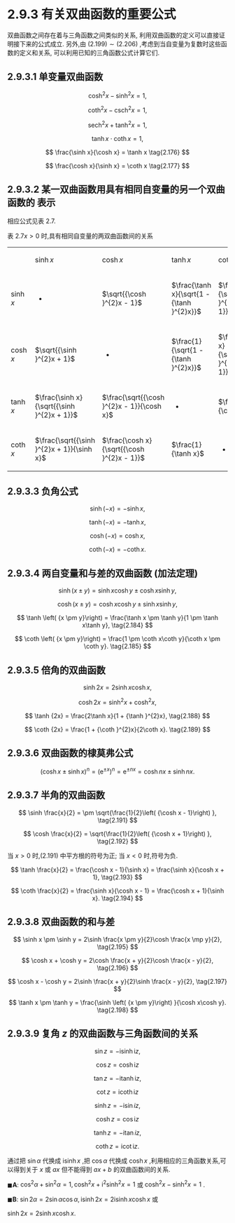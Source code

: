 # 2.9.3 有关双曲函数的重要公式

双曲函数之间存在着与三角函数之间类似的关系, 利用双曲函数的定义可以直接证明接下来的公式成立. 另外,由 $\left( {2.199}\right)  \sim  \left( {2.206}\right)$ ,考虑到当自变量为复数时这些函数的定义和关系, 可以利用已知的三角函数公式计算它们.

## 2.9.3.1 单变量双曲函数

$$
{\cosh }^{2}x - {\sinh }^{2}x = 1, \tag{2.172}
$$

$$
{\coth }^{2}x - {\operatorname{csch}}^{2}x = 1, \tag{2.173}
$$

$$
{\operatorname{sech}}^{2}x + {\tanh }^{2}x = 1, \tag{2.174}
$$

$$
\tanh x \cdot  \coth x = 1, \tag{2.175}
$$

$$
\frac{\sinh x}{\cosh x} = \tanh x \tag{2.176}
$$

$$
\frac{\cosh x}{\sinh x} = \coth x \tag{2.177}
$$

## 2.9.3.2 某一双曲函数用具有相同自变量的另一个双曲函数的 表示

相应公式见表 2.7.

表 ${2.7x} > 0$ 时,具有相同自变量的两双曲函数间的关系

<table><tr><td/><td>

$\sinh x$

</td><td>

$\cosh x$

</td><td>

$\tanh x$

</td><td>

$\coth x$

</td></tr><tr><td>

$\sinh x$

</td><td>

-

</td><td>

$\sqrt{{\cosh }^{2}x - 1}$

</td><td>

$\frac{\tanh x}{\sqrt{1 - {\tanh }^{2}x}}$

</td><td>

$\frac{1}{\sqrt{{\coth }^{2}x - 1}}$

</td></tr><tr><td>

$\cosh x$

</td><td>

$\sqrt{{\sinh }^{2}x + 1}$

</td><td>

-

</td><td>

$\frac{1}{\sqrt{1 - {\tanh }^{2}x}}$

</td><td>

$\frac{\coth x}{\sqrt{{\coth }^{2}x - 1}}$

</td></tr><tr><td>

$\tanh x$

</td><td>

$\frac{\sinh x}{\sqrt{{\sinh }^{2}x + 1}}$

</td><td>

$\frac{\sqrt{{\cosh }^{2}x - 1}}{\cosh x}$

</td><td>

-

</td><td>

$\frac{1}{\coth x}$

</td></tr><tr><td>

$\coth x$

</td><td>

$\frac{\sqrt{{\sinh }^{2}x + 1}}{\sinh x}$

</td><td>

$\frac{\cosh x}{\sqrt{{\cosh }^{2}x - 1}}$

</td><td>

$\frac{1}{\tanh x}$

</td><td>

-

</td></tr></table>

## 2.9.3.3 负角公式

$$
\sinh \left( {-x}\right)  =  - \sinh x, \tag{2.178}
$$

$$
\tanh \left( {-x}\right)  =  - \tanh x, \tag{2.179}
$$

$$
\cosh \left( {-x}\right)  = \cosh x, \tag{2.180}
$$

$$
\coth \left( {-x}\right)  =  - \coth x. \tag{2.181}
$$

## 2.9.3.4 两自变量和与差的双曲函数 (加法定理)

$$
\sinh \left( {x \pm  y}\right)  = \sinh x\cosh y \pm  \cosh x\sinh y, \tag{2.182}
$$

$$
\cosh \left( {x \pm  y}\right)  = \cosh x\cosh y \pm  \sinh x\sinh y, \tag{2.183}
$$

$$
\tanh \left( {x \pm  y}\right)  = \frac{\tanh x \pm  \tanh y}{1 \pm  \tanh x\tanh y}, \tag{2.184}
$$

$$
\coth \left( {x \pm  y}\right)  = \frac{1 \pm  \coth x\coth y}{\coth x \pm  \coth y}. \tag{2.185}
$$

## 2.9.3.5 倍角的双曲函数

$$
\sinh {2x} = 2\sinh x\cosh x, \tag{2.186}
$$

$$
\cosh {2x} = {\sinh }^{2}x + {\cosh }^{2}x, \tag{2.187}
$$

$$
\tanh {2x} = \frac{2\tanh x}{1 + {\tanh }^{2}x}, \tag{2.188}
$$

$$
\coth {2x} = \frac{1 + {\coth }^{2}x}{2\coth x}. \tag{2.189}
$$

## 2.9.3.6 双曲函数的棣莫弗公式

$$
{\left( \cosh x \pm  \sinh x\right) }^{n} = {\left( {\mathrm{e}}^{\pm x}\right) }^{n} = {\mathrm{e}}^{\pm {nx}} = \cosh {nx} \pm  \sinh {nx}. \tag{2.190}
$$

## 2.9.3.7 半角的双曲函数

$$
\sinh \frac{x}{2} =  \pm  \sqrt{\frac{1}{2}\left( {\cosh x - 1}\right) }, \tag{2.191}
$$

$$
\cosh \frac{x}{2} = \sqrt{\frac{1}{2}\left( {\cosh x + 1}\right) }, \tag{2.192}
$$

当 $x > 0$ 时,(2.191) 中平方根的符号为正; 当 $x < 0$ 时,符号为负.

$$
\tanh \frac{x}{2} = \frac{\cosh x - 1}{\sinh x} = \frac{\sinh x}{\cosh x + 1}, \tag{2.193}
$$

$$
\coth \frac{x}{2} = \frac{\sinh x}{\cosh x - 1} = \frac{\cosh x + 1}{\sinh x}. \tag{2.194}
$$

## 2.9.3.8 双曲函数的和与差

$$
\sinh x \pm  \sinh y = 2\sinh \frac{x \pm  y}{2}\cosh \frac{x \mp  y}{2}, \tag{2.195}
$$

$$
\cosh x + \cosh y = 2\cosh \frac{x + y}{2}\cosh \frac{x - y}{2}, \tag{2.196}
$$

$$
\cosh x - \cosh y = 2\sinh \frac{x + y}{2}\sinh \frac{x - y}{2}, \tag{2.197}
$$

$$
\tanh x \pm  \tanh y = \frac{\sinh \left( {x \pm  y}\right) }{\cosh x\cosh y}. \tag{2.198}
$$

## 2.9.3.9 复角 $z$ 的双曲函数与三角函数间的关系

$$
\sin z =  - \mathrm{i}\sinh \mathrm{i}z, \tag{2.199}
$$

$$
\cos z = \cosh \mathrm{i}z \tag{2.200}
$$

$$
\tan z =  - \mathrm{i}\tanh \mathrm{i}z, \tag{2.201}
$$

$$
\cot z = \mathrm{i}\coth \mathrm{i}z \tag{2.202}
$$

$$
\sinh z =  - \mathrm{i}\sin {iz}, \tag{2.203}
$$

$$
\cosh z = \cos \mathrm{i}z \tag{2.204}
$$

$$
\tanh z =  - \mathrm{i}\tan {iz}, \tag{2.205}
$$

$$
\coth z = \mathrm{i}\cot \mathrm{i}z. \tag{2.206}
$$

通过把 $\sin \alpha$ 代换成 $\mathrm{i}\sinh x$ ,把 $\cos \alpha$ 代换成 $\cosh x$ ,利用相应的三角函数关系,可以得到关于 $x$ 或 ${ax}$ 但不能得到 ${ax} + b$ 的双曲函数间的关系.

$\blacksquare \mathbf{A}$: ${\cos }^{2}\alpha  + {\sin }^{2}\alpha  = 1,{\cosh }^{2}x + {\mathrm{i}}^{2}{\sinh }^{2}x = 1$ 或 ${\cosh }^{2}x - {\sinh }^{2}x = 1$ .

$\blacksquare \mathbf{B}$: $\sin {2\alpha } = 2\sin \alpha \cos \alpha ,\mathrm{i}\sinh {2x} = 2\mathrm{i}\sinh x\cosh x$ 或

$\sinh {2x} = 2\sinh x\cosh x.$

